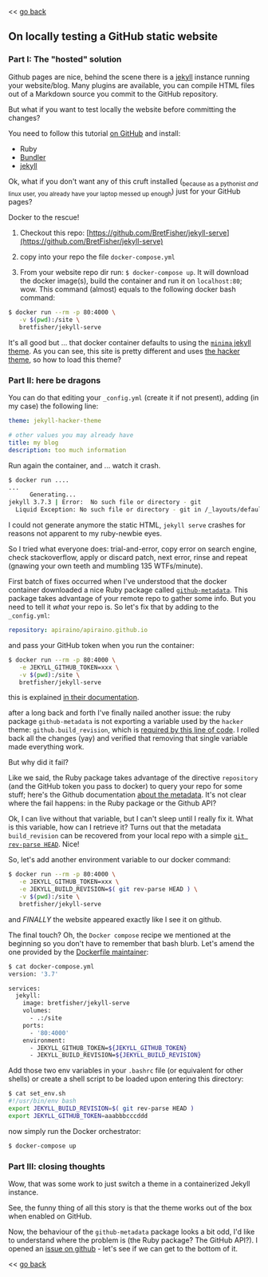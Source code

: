 << [go back](/)

## On locally testing a GitHub static website

### Part I: The "hosted" solution

Github pages are nice, behind the scene there is a [jekyll](https://github.com/jekyll/jekyll) instance running your website/blog. Many plugins are available, you can compile HTML files out of a Markdown source you commit to the GitHub repository.

But what if you want to test locally the website before committing the changes?

You need to follow this tutorial [on GitHub](https://help.github.com/articles/setting-up-your-github-pages-site-locally-with-jekyll) and install:
- Ruby
- [Bundler](https://bundler.io)
- [jekyll](https://github.com/jekyll/jekyll)

Ok, what if you don't want any of this cruft installed (<sub>because as a pythonist *and* linux user, you already have your laptop messed up enough</sub>) just for your GitHub pages?

Docker to the rescue!

1) Checkout this repo: [https://github.com/BretFisher/jekyll-serve](https://github.com/BretFisher/jekyll-serve)

2) copy into your repo the file `docker-compose.yml`

3) From your website repo dir run: `$ docker-compose up`. It will download the docker image(s), build the container and run it on `localhost:80`; wow. This command (almost) equals to the following docker bash command:
``` bash
$ docker run --rm -p 80:4000 \
   -v $(pwd):/site \
   bretfisher/jekyll-serve
```

It's all good but ... that docker container defaults to using the [`minima` jekyll theme](https://jekyll.github.io/minima). As you can see, this site is pretty different and uses [the hacker theme](https://github.com/pages-themes/hacker), so how to load this theme?

### Part II: here be dragons

You can do that editing your `_config.yml` (create it if not present), adding (in my case) the following line:
``` yaml
theme: jekyll-hacker-theme

# other values you may already have
title: my blog
description: too much information
```

Run again the container, and ... watch it crash.
``` bash
$ docker run ....
...
      Generating...
jekyll 3.7.3 | Error:  No such file or directory - git
  Liquid Exception: No such file or directory - git in /_layouts/default.html
```

I could not generate anymore the static HTML, `jekyll serve` crashes for reasons not apparent to my ruby-newbie eyes.

So I tried what everyone does: trial-and-error, copy error on search engine, check stackoverflow, apply or discard patch, next error, rinse and repeat (gnawing your own teeth and mumbling 135 WTFs/minute).

First batch of fixes occurred when I've understood that the docker container downloaded a nice Ruby package called [`github-metadata`](https://github.com/jekyll/github-metadata). This package takes advantage of your remote repo to gather some info. But you need to tell it *what* your repo is. So let's fix that by adding to the `_config.yml`:
``` yaml
repository: apiraino/apiraino.github.io
```
and pass your GitHub token when you run the container:
``` bash
$ docker run --rm -p 80:4000 \
   -e JEKYLL_GITHUB_TOKEN=xxx \
   -v $(pwd):/site \
   bretfisher/jekyll-serve
```

this is explained [in their documentation](https://github.com/jekyll/github-metadata/blob/master/docs/configuration.md#configuration).

after a long back and forth I've finally nailed another issue: the ruby package `github-metadata` is not exporting a variable used by the `hacker` theme: `github.build_revision`, which is [required by this line of code](https://github.com/pages-themes/hacker/blob/master/_layouts/default.html#l7). I rolled back all the changes (yay) and verified that removing that single variable made everything work.

But why did it fail?

Like we said, the Ruby package takes advantage of the directive `repository` (and the GitHub token you pass to docker) to query your repo for some stuff; here's the Github documentation [about the metadata](https://help.github.com/articles/repository-metadata-on-github-pages). It's not clear where the fail happens: in the Ruby package or the Github API?

Ok, I can live without that variable, but I can't sleep until I really fix it. What is this variable, how can I retrieve it? Turns out that the metadata `build_revision` can be recovered from your local repo with a simple [`git rev-parse HEAD`](https://github.com/jekyll/github-metadata/blob/master/docs/configuration.md#overrides). Nice!

So, let's add another environment variable to our docker command:
``` bash
$ docker run --rm -p 80:4000 \
   -e JEKYLL_GITHUB_TOKEN=xxx \
   -e JEKYLL_BUILD_REVISION=$( git rev-parse HEAD ) \
   -v $(pwd):/site \
   bretfisher/jekyll-serve
```

and *FINALLY* the website appeared exactly like I see it on github.

The final touch? Oh, the `Docker compose` recipe we mentioned at the beginning so you don't have to remember that bash blurb. Let's amend the one provided by the [Dockerfile maintainer](https://github.com/BretFisher/jekyll-serve/blob/master/docker-compose.yml):

``` bash
$ cat docker-compose.yml
version: '3.7'

services:
  jekyll:
    image: bretfisher/jekyll-serve
    volumes:
      - .:/site
    ports:
      - '80:4000'
    environment:
      - JEKYLL_GITHUB_TOKEN=${JEKYLL_GITHUB_TOKEN}
      - JEKYLL_BUILD_REVISION=${JEKYLL_BUILD_REVISION}
```

Add those two env variables in your `.bashrc` file (or equivalent for other shells) or create a shell script to be loaded upon entering this directory:
``` bash
$ cat set_env.sh
#!/usr/bin/env bash
export JEKYLL_BUILD_REVISION=$( git rev-parse HEAD )
export JEKYLL_GITHUB_TOKEN=aaabbbcccddd
```

now simply run the Docker orchestrator:
``` bash
$ docker-compose up
```

### Part III: closing thoughts

Wow, that was some work to just switch a theme in a containerized Jekyll instance.

See, the funny thing of all this story is that the theme works out of the box when enabled on GitHub.

Now, the behaviour of the `github-metadata` package looks a bit odd, I'd like to understand where the problem is (the Ruby package? The GitHub API?). I opened an [issue on github](https://github.com/jekyll/github-metadata/issues/131) - let's see if we can get to the bottom of it.

<< [go back](/)
